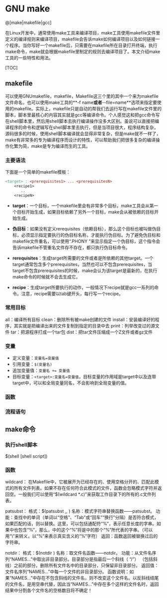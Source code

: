 # GNU make

@[make|makefile|gcc]

在Linux开发中，通常使用make工具来编译项目，make工具使用makefile文件里定义的编译规则来编译项目，makefile会告诉make如何编译项目以及如何链接一个程序。当你写好一个makefile后，只需要在makefile所在目录打开终端，执行make命令，make就会根据makefile里制定的规则去编译项目了。本文介绍make工具的一些特性和用法。

[TOC]

## makefile
可以使用GNUmakefile，makefile，Makefile这三个里的其中一个来为makefile文件命名，也可以使用make工具的**-f name**或者**--file=name**选项来指定要使用的makefile。实际上，makefile只是自动的帮我们去运行写在makefile文件里的脚本，脚本里最核心的内容其实就是gcc等编译命令。个人感觉这和把gcc命令写在shell脚本里，然后用shell脚本去执行编译操作没多大区别。虽说可以直接把编译程序的命令和逻辑写在shell脚本里去执行，但是当项目很大，程序结构复杂，源码很多的时候，使用shell脚本编译就会显得非常复杂，但是make就不一样了，make有非常多的专为编译程序而设计的特性，可以帮助我们把很多复杂的编译操作化繁为简，make是专为编译而生的工具。

###  主要语法
下面是一个简单的makefile模板：
``` makefile
<target> : <prerequisites1> ... <prerequisitesN>
	<recipe1>
	   ..
	<recipeN>
``` 
- **target**：一个目标，一个makefile里会有非常多个目标，make工具会从第一个目标开始生成，如果目标依赖了另外一个目标，make会从被依赖的目标开始生成。

- **伪目标**：如果没有定义rerequisites（依赖目标），那么这个目标也被叫做伪目标，必须显示指定要执行的伪目标名称，才能执行伪目标。为了避免伪目标和makefile文件重名，可以使用“.PHONY <target>”来显示指定一个伪目标，这个指令会告诉makefile不管重名文件存不存在，都只执行伪目标命令。

- **rerequisites**：生成target所需要的文件或者是所依赖的其他target。一个target通常包含多个prerequisites，当然也可以不包含prerequisites，当target不包含prerequisites的时候，make会认为该target是最新的，在执行make命令的时候就不会去生成它。

- **recipe**：生成target所要执行的动作，一般情况下recipe就是gcc一系列的命令。注意，recipe需要以tab键开头，每行写一个recipe。

### 常用目标
all：编译所有目标
clean：删除所有被make创建的文件
install：安装编译好的程序，其实就是把编译出来的文件复制到指定的目录中去
print：列举改变过的源文件
tar：把源程序打成一个tar包
dist：把tar文件压缩成一个Z文件或者gz文件

### 变量
- 定义变量：`变量名=变量值`
- 引用变量：`$(变量名)`
- 追加变量值：`变量名 += 变量值`
- 目标变量：`<target>:变量名=变量值`，目标变量的作用域是target中以及连带target中，可以和全局变量同名，不会影响到全局变量的值。

### 函数

### 流程语句

## make命令

### 执行shell脚本
$(shell [shell script])

### 函数
wildcard：
在Makefile中，它被展开为已经存在的、使用空格分开的、匹配此模式的所有文件列表。如果不存在任何符合此模式的文件，函数会忽略模式字符并返回空。一般我们可以使用“$(wildcard *.c)”来获取工作目录下的所有的.c文件列表。

patsubst：
格式：$(patsubst <pattern>,<replacement>,<text> ) 
名称：模式字符串替换函数——patsubst。
功能：查找<text>中的单词（单词以“空格”、“Tab”或“回车”“换行”分隔）是否符合模式<pattern>，如果匹配的话，则以<replacement>替换。这里，<pattern>可以包括通配符“%”，表示任意长度的字串。如果<replacement>中也包含“%”，那么，<replacement>中的这个“%”将是<pattern>中的那个“%”所代表的字串。（可以用“\”来转义，以“\%”来表示真实含义的“%”字符）
返回：函数返回被替换过后的字符串。

notdir：
格式：$(notdir <names>)
名称：取文件名函数——notdir。 
功能：从文件名序列“NAMES…”中取出非目录部分。目录部分是指最后一个斜线（ “/”） （包括斜线）之前的部分。删除所有文件名中的目录部分，只保留非目录部分。 
返回值：文件名序列“NAMES…”中每一个文件的非目录部分。 
函数说明：如果“NAMES…”中存在不包含斜线的文件名，则不改变这个文件名。以反斜线结尾的文件名，是用空串代替，因此当“NAMES…”中存在多个这样的文件名时，返回结果中分割各个文件名的空格数目将不确定！




